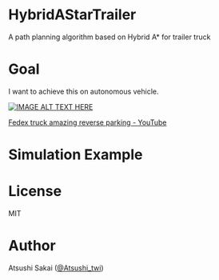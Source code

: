 # HybridAStarTrailer
A path planning algorithm based on Hybrid A* for trailer truck

# Goal

I want to achieve this on autonomous vehicle.

[![IMAGE ALT TEXT HERE](https://img.youtube.com/vi/jhhqkHsGrsA/0.jpg)](https://www.youtube.com/watch?v=jhhqkHsGrsA)

[Fedex truck amazing reverse parking \- YouTube](https://www.youtube.com/watch?v=jhhqkHsGrsA)

# Simulation Example

# License 

MIT

# Author

Atsushi Sakai ([@Atsushi_twi](https://twitter.com/Atsushi_twi))

